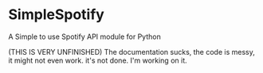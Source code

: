 # SimpleSpotify

A Simple to use Spotify API module for Python 

(THIS IS VERY UNFINISHED)
The documentation sucks, the code is messy, it might not even work. it's not done. I'm working on it.

